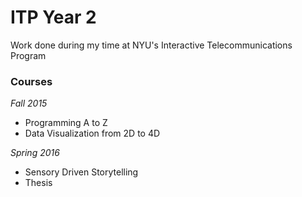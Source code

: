 ITP Year 2
===

Work done during my time at NYU's Interactive Telecommunications Program

<h3>Courses</h3>

<i>Fall 2015</i>
<p>
<ul>
  <li>Programming A to Z</li>
  <li>Data Visualization from 2D to 4D</li>
</ul>

<i>Spring 2016</i>
<p>
<ul>
  <li>Sensory Driven Storytelling</li>
  <li>Thesis</li>
</ul>
